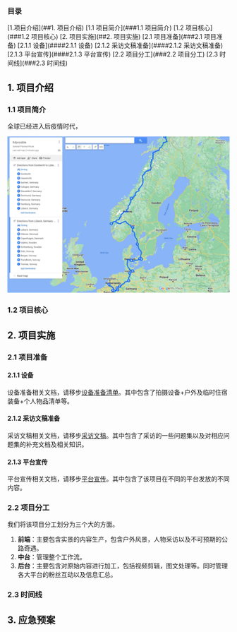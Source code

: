 ### 目录

[1.项目介绍](##1. 项目介绍)
   [1.1 项目简介](###1.1 项目简介)
   [1.2 项目核心](###1.2 项目核心)
[2. 项目实施](##2. 项目实施)
   [2.1 项目准备](###2.1 项目准备)
   	[2.1.1 设备](####2.1.1 设备)
   	[2.1.2 采访文稿准备](####2.1.2 采访文稿准备)
   	[2.1.3 平台宣传](####2.1.3 平台宣传)
   [2.2 项目分工](###2.2 项目分工)
   [2.3 时间线](###2.3 时间线)



## 1. 项目介绍



### 1.1 项目简介

全球已经进入后疫情时代，

<img src="Figures/general_route.jpg" alt="general_route" style="zoom:80%;" />

### 1.2 项目核心



## 2. 项目实施

### 2.1 项目准备

#### 2.1.1 设备

设备准备相关文档，请移步[设备准备清单](./OtherReadMe/Equipment.md)。其中包含了拍摄设备+户外及临时住宿装备+个人物品清单等。

#### 2.1.2 采访文稿准备

采访文稿相关文档，请移步[采访文稿](./OtherReadMe/Scripts.md)。其中包含了采访的一些问题集以及对相应问题集的补充文档及相关知识。

#### 2.1.3 平台宣传

平台宣传相关文档，请移步[平台宣传](./OtherReadMe/platform.md)。其中包含了该项目在不同的平台发放的不同内容。

### 2.2 项目分工

我们将该项目分工划分为三个大的方面。 

1.  **前端**：主要包含实景的内容生产，包含户外风景，人物采访以及不可预期的公路奇遇。
2.  **中台**：管理整个工作流。
3.  **后台**：主要包含对原始内容进行加工，包括视频剪辑，图文处理等。同时管理各大平台的粉丝互动以及信息汇总。


### 2.3 时间线

## 3. 应急预案

